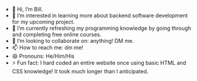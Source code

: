 - 👋 Hi, I’m Bill.
- 👀 I’m interested in learning more about backend software development for my upcoming project.
- 🌱 I’m currently refreshing my programming knowledge by going through and completing free online courses.
- 💞️ I’m looking to collaborate on: anything! DM me.
- 📫 How to reach me: dm me!
- 😄 Pronouns: He/Him/His
- ⚡ Fun fact: I hard coded an entire website once using basic HTML and CSS knowledge! It took much longer than I anticipated. 

<!---
kimitonatsu/kimitonatsu is a ✨ special ✨ repository because its `README.md` (this file) appears on your GitHub profile.
You can click the Preview link to take a look at your changes.
--->

